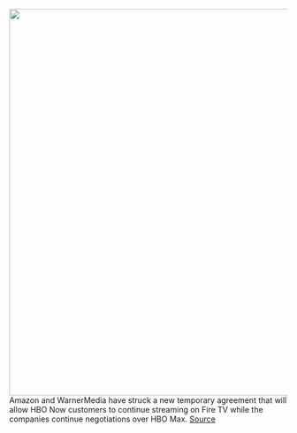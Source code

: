 <img src='https://cdn.vox-cdn.com/thumbor/ELrx94UH5EdDGDs6-Pmi9xzlTa0=/0x0:1296x730/1200x800/filters:focal(435x198:641x404)/cdn.vox-cdn.com/uploads/chorus_image/image/67139245/perry_mason.0.jpg' width='700px' /><br/>
Amazon and WarnerMedia have struck a new temporary agreement that will allow HBO Now  customers to continue streaming on Fire TV while the companies continue negotiations over HBO Max.
<a href='https://www.theverge.com/2020/7/31/21349487/hbo-now-amazon-fire-tv-stream-august-max-go-roku-negotiation'> Source <a/>